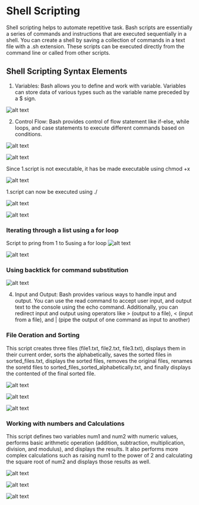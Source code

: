 # Shell Scripting
Shell scripting helps to automate repetitive task. Bash scripts are essentially a series of commands and instructions that are executed sequentially in a shell. You can create a shell by saving a collection of commands in a text file with a .sh extension. These scripts can be executed directly from the command line or called from other scripts.

## Shell Scripting Syntax Elements
1. Variables: Bash allows you to define and work with variable. Variables can store data of various types such as the variable name preceded by a $ sign.

![alt text](<Images/Screenshot 2024-06-12 143008.png>)

2. Control Flow: Bash provides control of flow statement like if-else, while loops, and case statements to execute different commands based on conditions.

![alt text](<Images/Screenshot 2024-06-12 145905.png>)

![alt text](<Images/Screenshot 2024-06-12 144752.png>)

Since 1.script is not executable, it has be made executable using chmod +x

![alt text](<Images/Screenshot 2024-06-12 145302.png>)

1.script can now be executed using ./

![alt text](<Images/Screenshot 2024-06-12 151740.png>)

![alt text](<Images/Screenshot 2024-06-12 152139.png>)

### Iterating through a list using a for loop
Script to pring from 1 to 5using a for loop
![alt text](<Images/Screenshot 2024-06-12 152701.png>)

![alt text](<Images/Screenshot 2024-06-12 152927.png>)

### Using backtick for command substitution
![alt text](<Images/Screenshot 2024-06-12 152927.png>)

4. Input and Output: Bash provides various ways to handle input and output. You can use the read command to accept user input, and output text to the console using the echo command. Additionally, you can redirect input and output using operators like > (output to a file), < (input from a file), and | (pipe the output of one command as input to another)

### File Oeration and Sorting
This script creates three files (file1.txt, file2.txt, file3.txt), displays them in their current order, sorts the alphabetically, saves the sorted files in sorted_files.txt, displays the sorted files, removes the original files, renames the soretd files to sorted_files_sorted_alphabetically.txt, and finally displays the contented of the final sorted file.

![alt text](<Images/Screenshot 2024-06-14 053059.png>)

![alt text](<Images/Screenshot 2024-06-14 053238.png>)

![alt text](<Images/Screenshot 2024-06-14 053405.png>)

### Working with numbers and Calculations

This script defines two variables num1 and num2 with numeric values, performs basic arithmetic operation (addition, subtraction, multiplication, division, and modulus), and displays the results. It also performs more complex calculations such as raising num1 to the power of 2 and calculating the square root of num2 and displays those results as well.

![alt text](<Images/Screenshot 2024-06-14 062610.png>)

![alt text](<Images/Screenshot 2024-06-14 062957.png>)

![alt text](<Images/Screenshot 2024-06-14 063146.png>)
